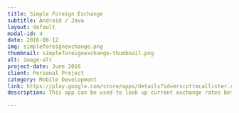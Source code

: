 ```yaml
---
title: Simple Foreign Exchange
subtitle: Android / Java
layout: default
modal-id: 4
date: 2016-06-12
img: simpleforeignexchange.png
thumbnail: simpleforeignexchange-thumbnail.png
alt: image-alt
project-date: June 2016
client: Personal Project
category: Mobile Development
link: https://play.google.com/store/apps/details?id=mrscottmcallister.com.simpleforeignexchange&hl=en
description: This app can be used to look up current exchange rates between currencies. It was built using Java and the Android SDK. The app is available for download on Google Play. The source code can be found <a href="https://github.com/scottmcallister/simple-foreign-exchange" target="_blank">here</a>.

---
```

